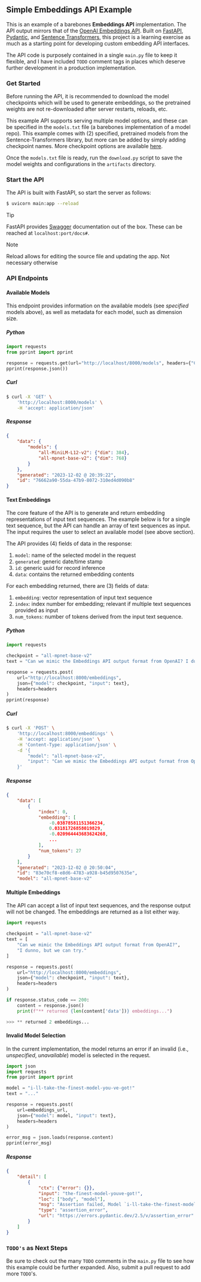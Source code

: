 ## Simple Embeddings API Example

This is an example of a barebones **Embeddings API** implementation. The API output mirrors that of the [OpenAI Embeddings API](https://platform.openai.com/docs/guides/embeddings/what-are-embeddings). Built on [FastAPI](https://fastapi.tiangolo.com), [Pydantic](https://docs.pydantic.dev/latest/), and [Sentence Transformers](https://www.sbert.net/index.html), this project is a learning exercise as much as a starting point for developing custom embedding API interfaces.

The API code is purposely contained in a single `main.py` file to keep it flexible, and I have included `TODO` comment tags in places which deserve further development in a production implementation. 

### Get Started

Before running the API, it is recommended to download the model checkpoints which will be used to generate embeddings, so the pretrained weights are not re-downloaded after server restarts, reloads, etc. 

This example API supports serving multiple model options, and these can be specified in the `models.txt` file (a barebones implementation of a model repo). This example comes with (2) specified, pretrained models from the Sentence-Transformers library, but more can be added by simply adding checkpoint names. More checkpoint options are available [here](https://www.sbert.net/docs/pretrained_models.html).

Once the `models.txt` file is ready, run the `download.py` script to save the model weights and configurations in the `artifacts` directory.

### Start the API

The API is built with FastAPI, so start the server as follows:

```sh
$ uvicorn main:app --reload
```

> [!TIP]
> FastAPI provides [Swagger](https://swagger.io/docs) documentation out of the box. These can be reached at `localhost:port/docs#`.

> [!Note]
> Reload allows for editing the source file and updating the app. Not necessary otherwise

### API Endpoints

#### Available Models

This endpoint provides information on the available models (see _specified_ models above), as well as metadata for each model, such as dimension size.

##### Python

```python
import requests
from pprint import pprint 

response = requests.get(url="http://localhost/8000/models", headers={"Content-Type": "application/json"})
pprint(response.json())
```

##### Curl

```sh
$ curl -X 'GET' \
    'http://localhost:8000/models' \
    -H 'accept: application/json'
```

##### Response

```json
{
    "data": {
        "models": {
            "all-MiniLM-L12-v2": {"dim": 384},
            "all-mpnet-base-v2": {"dim": 768}
        }
    },
    "generated": "2023-12-02 @ 20:39:22",
    "id": "76662a90-55da-47b9-8072-310ed4d090b8"
}
```

#### Text Embeddings

The core feature of the API is to generate and return embedding representations of input text sequences. The example below is for a single text sequence, but the API can handle an array of text sequences as input. The input requires the user to select an available model (see above section). 

The API provides (4) fields of data in the response:

1. `model`: name of the selected model in the request
2. `generated`: generic date/time stamp
3. `id`: generic uuid for record inference
4. `data`: contains the returned embedding contents

For each embedding returned, there are (3) fields of data:

1. `embedding`: vector representation of input text sequence
2. `index`: index number for embedding; relevant if multiple text sequences provided as input
3. `num_tokens`: number of tokens derived from the input text sequence. 

##### Python

```python
import requests

checkpoint = "all-mpnet-base-v2"
text = "Can we mimic the Embeddings API output format from OpenAI? I dunno, but we can try."

response = requests.post(
    url="http://localhost:8000/embeddings",
    json={"model": checkpoint, "input": text},
    headers=headers
)
pprint(response)
```

##### Curl

```sh
$ curl -X 'POST' \
    'http://localhost:8000/embeddings' \
    -H 'accept: application/json' \
    -H 'Content-Type: application/json' \
    -d '{
        "model": "all-mpnet-base-v2",
        "input": "Can we mimic the Embeddings API output format from OpenAI? I dunno, but we can try."
    }'
```

##### Response

```json
{
    "data": [
        {
            "index": 0,
            "embedding": [
                -0.03878581151366234,
                0.03181726858019829,
                -0.020964443683624268,
                ...
            ],
            "num_tokens": 27
        }
    ],
    "generated": "2023-12-02 @ 20:50:04",
    "id": "83e70cf8-e8d6-4783-a928-b45d9507635e",
    "model": "all-mpnet-base-v2"
```

#### Multiple Embeddings

The API can accept a list of input text sequences, and the response output will not be changed. The embeddings are returned as a list either way.

```python
import requests 

checkpoint = "all-mpnet-base-v2"
text = [
    "Can we mimic the Embeddings API output format from OpenAI?",
    "I dunno, but we can try."
]

response = requests.post(
    url="http://localhost:8000/embeddings",
    json={"model": checkpoint, "input": text},
    headers=headers
)

if response.status_code == 200:
    content = response.json()
    print(f"** returned {len(content['data'])} embeddings...")

>>> ** returned 2 embeddings...
```

#### Invalid Model Selection

In the current implementation, the model returns an error if an invalid (i.e., _unspecified_, _unavailable_) model is selected in the request.

```python
import json
import requests 
from pprint import pprint 

model = "i-ll-take-the-finest-model-you-ve-got!"
text = "..."

response = requests.post(
    url=embeddings_url,
    json={"model": model, "input": text},
    headers=headers
)

error_msg = json.loads(response.content)
pprint(error_msg)
```

##### Response

```json
{
    "detail": [
        {
            "ctx": {"error": {}},
            "input": "the-finest-model-youve-got!",
            "loc": ["body", "model"],
            "msg": "Assertion failed, Model `i-ll-take-the-finest-model-you-ve-got!` has not been specified and is not available.",
            "type": "assertion_error",
            "url": "https://errors.pydantic.dev/2.5/v/assertion_error"
        }
    ]
}
```


### `TODO's` as Next Steps

Be sure to check out the many `TODO` comments in the `main.py` file to see how this example could be further expanded. Also, submit a pull request to add more `TODO`'s.